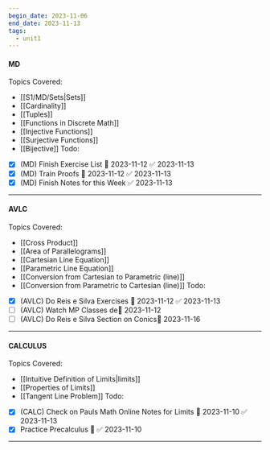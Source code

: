 ```yaml
---
begin_date: 2023-11-06
end_date: 2023-11-13
tags:
  - unit1
---
```

#### MD 
Topics Covered:
- [[S1/MD/Sets|Sets]]
- [[Cardinality]]
- [[Tuples]]
- [[Functions in Discrete Math]] 
- [[Injective Functions]]
- [[Surjective Functions]]
- [[Bijective]]
Todo:
- [x] (MD) Finish Exercise List 📅 2023-11-12 ✅ 2023-11-13
- [x] (MD) Train Proofs 📅 2023-11-12 ✅ 2023-11-13
- [x] (MD) Finish Notes for this Week ✅ 2023-11-13
____
#### AVLC
Topics Covered:
- [[Cross Product]]
- [[Area of Parallelograms]]
- [[Cartesian Line Equation]]
- [[Parametric Line Equation]]
- [[Conversion from Cartesian to Parametric (line)]]
- [[Conversion from Parametric to Cartesian (line)]]
Todo:
- [x] (AVLC) Do Reis e Silva Exercises 📅 2023-11-12 ✅ 2023-11-13
- [ ] (AVLC) Watch MP Classes de📅 2023-11-12 
- [ ] (AVLC) Do Reis e Silva Section on Conics📅 2023-11-16 
____
#### CALCULUS
Topics Covered:
- [[Intuitive Definition of Limits|limits]]
- [[Properties of Limits]]
- [[Tangent Line Problem]]
Todo:
- [x] (CALC) Check on Pauls Math Online Notes for Limits 📅 2023-11-10 ✅ 2023-11-13
- [x] Practice Precalculus 🔽 ✅ 2023-11-10
____

